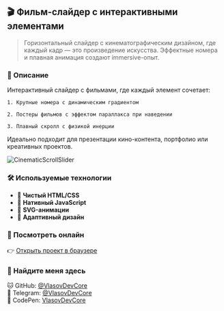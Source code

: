 ## 🎬 Фильм-слайдер с интерактивными элементами

> Горизонтальный слайдер с кинематографическим дизайном, где каждый кадр — это произведение искусства. Эффектные номера и плавная анимация создают immersive-опыт.

### 📌 Описание

Интерактивный слайдер с фильмами, где каждый элемент сочетает:

    1. Крупные номера с динамическим градиентом

    2. Постеры фильмов с эффектом параллакса при наведении

    3. Плавный скролл с физикой инерции

Идеально подходит для презентации кино-контента, портфолио или креативных проектов.

<img src="https://vlasovdevcore.ru/images/project/cinematic.png" alt="CinematicScrollSlider"/>

### 🛠️ Используемые технологии

- 💙 **Чистый HTML/CSS**
- 💙 **Нативный JavaScript**
- 💙 **SVG-анимации**
- 💙 **Адаптивный дизайн**

### 🔗 Посмотреть онлайн

👉 [Открыть проект в браузере](https://codepen.io/VlasovDevCore/pen/wBBPjOw)

### 🤝 Найдите меня здесь

🐱 GitHub: [@VlasovDevCore](https://github.com/VlasovDevCore)  
💬 Telegram: [@VlasovDevCore](https://t.me/vlasov_working)  
🎨 CodePen: [VlasovDevCore](https://codepen.io/VlasovDevCore)
